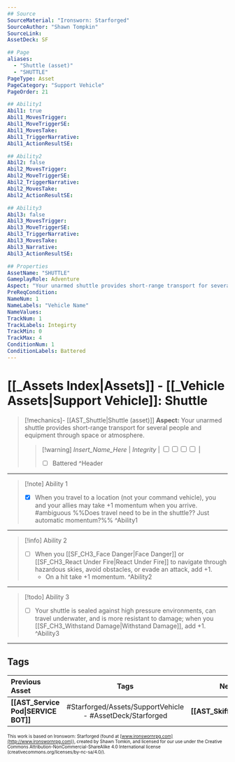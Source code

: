```yaml
---
## Source
SourceMaterial: "Ironsworn: Starforged"
SourceAuthor: "Shawn Tompkin"
SourceLink: 
AssetDeck: SF

## Page
aliases:
  - "Shuttle (asset)"
  - "SHUTTLE"
PageType: Asset
PageCategory: "Support Vehicle"
PageOrder: 21

## Ability1
Abil1: true
Abil1_MovesTrigger:
Abil1_MoveTriggerSE:
Abil1_MovesTake:
Abil1_TriggerNarrative:
Abil1_ActionResultSE:

## Ability2
Abil2: false
Abil2_MovesTrigger:
Abil2_MoveTriggerSE:
Abil2_TriggerNarrative:
Abil2_MovesTake:
Abil2_ActionResultSE:

## Ability3
Abil3: false
Abil3_MovesTrigger:
Abil3_MoveTriggerSE:
Abil3_TriggerNarrative:
Abil3_MovesTake:
Abil3_Narrative:
Abil3_ActionResultSE:

## Properties
AssetName: "SHUTTLE"
GameplayRole: Adventure
Aspect: "Your unarmed shuttle provides short-range transport for several people and equipment through space or atmosphere. "
PreReqCondition: 
NameNum: 1
NameLabels: "Vehicle Name"
NameValues:
TrackNum: 1
TrackLabels: Integirty
TrackMin: 0
TrackMax: 4
ConditionNum: 1
ConditionLabels: Battered
---
```

# [[_Assets Index|Assets]] - [[_Vehicle Assets|Support Vehicle]]: Shuttle
> [!mechanics]- [[AST_Shuttle|Shuttle (asset)]]
> **Aspect:** Your unarmed shuttle provides short-range transport for several people and equipment through space or atmosphere. 
> > [!warning] _Insert_Name_Here_ | *Integrity* | <input type="checkbox" /><input type="checkbox" /><input type="checkbox" /><input type="checkbox" /> |
> > - [ ] Battered ^Header
___
> [!note] Ability 1
> - [x] When you travel to a location (not your command vehicle), you and your allies may take +1 momentum when you arrive. #ambiguous %%Does travel need to be in the shuttle??  Just automatic momentum?%% ^Ability1
___
> [!info] Ability 2
> - [ ] When you [[SF_CH3_Face Danger|Face Danger]] or [[SF_CH3_React Under Fire|React Under Fire]] to navigate through hazardous skies, avoid obstacles, or evade an attack, add +1.
> 	- On a hit take +1 momentum. ^Ability2
___
> [!todo] Ability 3
> - [ ] Your shuttle is sealed against high pressure environments, can travel underwater, and is more resistant to damage; when you [[SF_CH3_Withstand Damage|Withstand Damage]], add +1. ^Ability3
___

## Tags
| Previous Asset | Tags | Next Asset |
| :--- | :---: | ---: |
| **[[AST_Service Pod\|SERVICE BOT]]** | #Starforged/Assets/SupportVehicle - #AssetDeck/Starforged | **[[AST_Skiff\|SKIFF]]** |

<font size=-2>This work is based on Ironsworn: Starforged (found at [www.ironswornrpg.com](http://www.ironswornrpg.com)), created by Shawn Tomkin, and licensed for our use under the Creative Commons Attribution-NonCommercial-ShareAlike 4.0 International license  (creativecommons.org/licenses/by-nc-sa/4.0/).</font>
